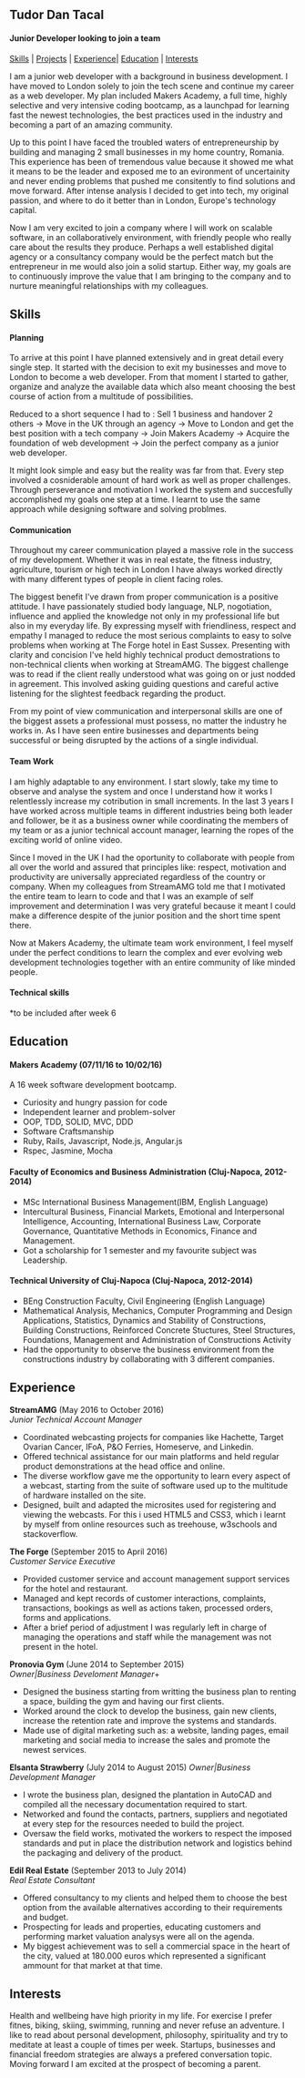 ## Tudor Dan Tacal
#### Junior Developer looking to join a team
[Skills](#skills) | [Projects]() | [Experience](#experience)| [Education](#education) | [Interests](#interests)


I am a junior web developer with a background in business development. I have moved to London solely to join the tech scene and continue my career as a web developer. My plan included Makers Academy, a full time, highly selective and very intensive coding bootcamp, as a launchpad for learning fast the newest technologies, the best practices used in the industry and becoming a part of an amazing community.    

Up to this point I have faced the troubled waters of entrepreneurship by building and managing 2 small businesses in my home country, Romania. This experience has been of tremendous value because it showed me what it means to be the leader and exposed me to an evironment of uncertainity and never ending problems that pushed me consitently to find solutions and move forward. After intense analysis I decided to get into tech, my original passion, and where to do it better than in London, Europe's technology capital.     

Now I am very excited to join a company where I will work on scalable software, in an collaboratively environment, with friendly people who really care about the results they produce. Perhaps a well established digital agency or a consultancy company would be the perfect match but the entrepreneur in me would also join a solid startup. Either way, my goals are to continuously improve the value that I am bringing to the company and to nurture meaningful relationships with my colleagues.


## Skills

#### Planning

To arrive at this point I have planned extensively and in great detail every single step. It started with the decision to exit my businesses and move to London to become a web developer. From that moment I started to gather, organize and analyze the available data which also meant choosing the best course of action from a multitude of possibilities.  

Reduced to a short sequence I had to : Sell 1 business and handover 2 others -> Move in the UK through an agency -> Move to London and get the best position with a tech company -> Join Makers Academy -> Acquire the foundation of web development -> Join the perfect company as a junior web developer.

It might look simple and easy but the reality was far from that. Every step involved a cosniderable amount of hard work as well as proper challenges. Through perseverance and motivation I worked the system and succesfully accomplished my goals one step at a time. I learnt to use the same approach while designing software and solving problmes.   

#### Communication

Throughout my career communication played a massive role in the success of my development. Whether it was in real estate, the fitness industry, agriculture, tourism or high tech in London I have always worked directly with many different types of people in client facing roles. 

The biggest benefit I've drawn from proper communication is a positive attitude. I have passionately studied body language, NLP, nogotiation, influence and applied the knowledge not only in my professional life but also in my everyday life. By expressing myself with friendliness, respect and empathy I managed to reduce the most serious complaints to easy to solve problems when working at The Forge hotel in East Sussex. Presenting with clarity and concision I've held highly technical product demostrations to non-technical clients when working at StreamAMG. The biggest challenge was to read if the client really understood what was going on or just nodded in agreement. This involved asking guiding questions and careful active listening for the slightest feedback regarding the product. 

From my point of view communication and interpersonal skills are one of the biggest assets a professional must possess, no matter the industry he works in. As I have seen entire businesses and departments being successful or being disrupted by the actions of a single individual. 


#### Team Work

I am highly adaptable to any environment. I start slowly, take my time to observe and analyse the system and once I understand how it works I relentlessly increase my cotribution in small increments. In the last 3 years I have worked across multiple teams in different industries being both leader and follower, be it as a business owner while coordinating the members of my team or as a junior technical account manager, learning the ropes of the exciting world of online video. 

Since I moved in the UK I had the oportunity to collaborate with people from all over the world and assured that principles like: respect, motivation and productivity are universally appreciated regardless of the country or company. When my colleagues from StreamAMG told me that I motivated the entire team to learn to code and that I was an example of self improvement and determination I was very grateful because it meant I could make a difference despite of the junior position and the short time spent there.

Now at Makers Academy, the ultimate team work environment, I feel myself under the perfect conditions to learn the complex and ever evolving web development technologies together with an entire community of like minded people. 

#### Technical skills
*to be included after week 6 


## Education

#### Makers Academy (07/11/16 to 10/02/16)

A 16 week software development bootcamp.

- Curiosity and hungry passion for code
- Independent learner and problem-solver
- OOP, TDD, SOLID, MVC, DDD
- Software Craftsmanship
- Ruby, Rails, Javascript, Node.js, Angular.js
- Rspec, Jasmine, Mocha



#### Faculty of Economics and Business Administration (Cluj-Napoca, 2012-2014)

* MSc International Business Management(IBM, English Language)
* Intercultural Business, Financial Markets, Emotional and Interpersonal Intelligence, Accounting, International Business Law, Corporate Governance, Quantitative Methods in Economics, Finance and Management.
* Got a scholarship for 1 semester and my favourite subject was Leadership.

#### Technical University of Cluj-Napoca (Cluj-Napoca, 2012-2014)

* BEng Construction Faculty, Civil Engineering (English Language)
* Mathematical Analysis, Mechanics, Computer Programming and Design Applications, Statistics, Dynamics and Stability of Constructions, Building Constructions, Reinforced Concrete Stuctures, Steel Structures, Foundations, Management and Administration of Constructions Activity
* Had the opportunity to observe the business environment from the constructions industry by collaborating with 3 different companies.


## Experience

**StreamAMG** (May 2016 to October 2016)    
*Junior Technical Account Manager*
* Coordinated webcasting projects for companies like Hachette, Target Ovarian Cancer, IFoA, P&O Ferries, Homeserve, and Linkedin.
* Offered technical assistance for our main platforms and held regular product demonstrations at the head office and online.
* The diverse workflow gave me the opportunity to learn every aspect of a webcast, starting from the suite of software used up to the multitude of hardware installed on the site. 
* Designed, built and adapted the microsites used for registering and viewing the webcasts. For this i used HTML5 and CSS3, which i learnt by myself from online resources such as treehouse, w3schools and stackoverflow. 

**The Forge** (September 2015 to April 2016)   
*Customer Service Executive*
* Provided customer service and account management support services for the hotel and restaurant. 
* Managed and kept records of customer interactions, complaints, transactions, bookings as well as actions taken, processed orders, forms and applications.
* After a brief period of adjustment I was regularly left in charge of managing the operations and staff while the management was not present in the hotel.  

**Pronovia Gym** (June 2014 to September 2015)   
*Owner|Business Develoment Manager*+
* Designed the business starting from writting the business plan to renting a space, building the gym and having our first clients.
* Worked around the clock to develop the business, gain new clients, increase the retention rate and improve the systems and standards. 
* Made use of digital marketing such as: a website, landing pages, email marketing and social media to increase the sales and promote the newest services.

**Elsanta Strawberry** (July 2014 to August 2015)
*Owner|Business Development Manager*
* I wrote the business plan, designed the plantation in AutoCAD and compiled all the necessary documentation required to start.
* Networked and found the contacts, partners, suppliers and negotiated at every step for the resources needed to build the project.
* Oversaw the field works, motivated the workers to respect the imposed standards and put in place the distribution network and logistics behind the packaging and delivery of the product.

**Edil Real Estate** (September 2013 to July 2014)   
*Real Estate Consultant*
* Offered consultancy to my clients and helped them to choose the best option from the available alternatives according to their requirements and budget.
* Prospecting for leads and properties, educating customers and performing market valuation analysys were all on the agenda.
* My biggest achievement was to sell a commercial space in the heart of the city, valued at 180.000 euros which represented a significant ammount for that market at that time. 

## Interests

Health and wellbeing have high priority in my life. For exercise I prefer fitnes, biking, skiing, swimming, running and never refuse an adventure. 
I like to read about personal development, philosophy, spirituality and try to meditate at least a couple of times per week. 
Startups, businesses and financial freedom strategies are always a prefered conversation topic.
Moving forward I am excited at the prospect of becoming a parent.
